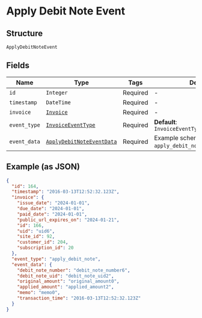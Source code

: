 
# Apply Debit Note Event

## Structure

`ApplyDebitNoteEvent`

## Fields

| Name | Type | Tags | Description |
|  --- | --- | --- | --- |
| `id` | `Integer` | Required | - |
| `timestamp` | `DateTime` | Required | - |
| `invoice` | [`Invoice`](../../doc/models/invoice.md) | Required | - |
| `event_type` | [`InvoiceEventType`](../../doc/models/invoice-event-type.md) | Required | **Default**: `InvoiceEventType::APPLY_DEBIT_NOTE` |
| `event_data` | [`ApplyDebitNoteEventData`](../../doc/models/apply-debit-note-event-data.md) | Required | Example schema for an `apply_debit_note` event |

## Example (as JSON)

```json
{
  "id": 164,
  "timestamp": "2016-03-13T12:52:32.123Z",
  "invoice": {
    "issue_date": "2024-01-01",
    "due_date": "2024-01-01",
    "paid_date": "2024-01-01",
    "public_url_expires_on": "2024-01-21",
    "id": 166,
    "uid": "uid6",
    "site_id": 92,
    "customer_id": 204,
    "subscription_id": 20
  },
  "event_type": "apply_debit_note",
  "event_data": {
    "debit_note_number": "debit_note_number6",
    "debit_note_uid": "debit_note_uid2",
    "original_amount": "original_amount0",
    "applied_amount": "applied_amount2",
    "memo": "memo0",
    "transaction_time": "2016-03-13T12:52:32.123Z"
  }
}
```

